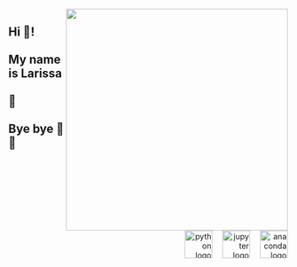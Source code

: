 <br clear="both">

<img align="right" height="400" src="https://media3.giphy.com/media/v1.Y2lkPTc5MGI3NjExdm82bzR1NmZ1aGJodGx0dmdpMzloN3d3bnFjYXQyazNyazh5OHlwOSZlcD12MV9pbnRlcm5hbF9naWZfYnlfaWQmY3Q9cw/HQHwvSBSy7s0AXOlWt/giphy.gif"  />

###

<h2 align="left">Hi 👋!<br><br>My name is Larissa<br><br>🤖<br><br>Bye bye 👋👋</h2>

###

<br clear="both">

<div align="right">
  <img src="https://img.shields.io/badge/Python-3776AB?logo=python&logoColor=white&style=for-the-badge" height="50" alt="python logo"  />
  <img width="10" />
  <img src="https://img.shields.io/badge/Jupyter-F37626?logo=jupyter&logoColor=black&style=for-the-badge" height="50" alt="jupyter logo"  />
  <img width="10" />
  <img src="https://img.shields.io/badge/Anaconda-44A833?logo=anaconda&logoColor=white&style=for-the-badge" height="50" alt="anaconda logo"  />
</div>

###

